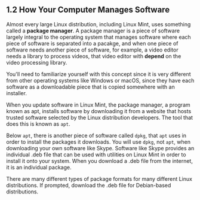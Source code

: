 ## 1.2 How Your Computer Manages Software

Almost every large Linux distribution, including Linux Mint, uses something called a **package manager**. A package manager is a piece of software largely integral to the operating system that manages software where each piece of software is separated into a pacakge, and when one piece of software needs another piece of software, for example, a video editor needs a library to process videos, that video editor with **depend** on the video processing library.

You'll need to familiarize yourself with this concept since it is very different from other operating systems like Windows or macOS, since they have each software as a downloadable piece that is copied somewhere with an installer.

When you update software in Linux Mint, the package manager, a program known as apt, installs software by downloading it from a website that hosts trusted software selected by the Linux distribution developers. The tool that does this is known as `apt`.

Below `apt`, there is another piece of software called `dpkg`, that `apt` uses in order to install the packages it downloads. You will use `dpkg`, not `apt`, when downloading your own software like Skype. Software like Skype provides an individual .deb file that can be used with utilities on Linux Mint in order to install it onto your system. When you download a .deb file from the internet, it is an individual package.

There are many different types of package formats for many different Linux distributions. If prompted, download the .deb file for Debian-based distributions.